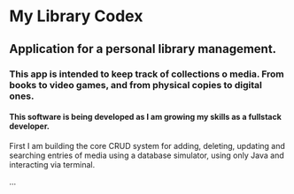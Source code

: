 # My Library Codex

## Application for a personal library management. 

### This app is intended to keep track of collections o media. From books to video games, and from physical copies to digital ones.

#### This software is being developed as I am growing my skills as a fullstack developer. 

First I am building the core CRUD system for adding, deleting, updating and searching entries of media using a database simulator, using only Java and interacting via terminal.

...
